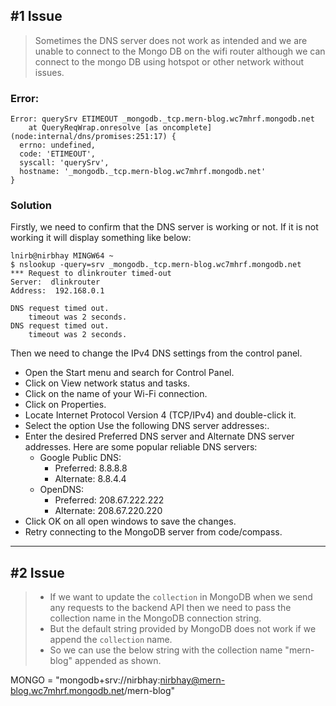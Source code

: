 ## #1 Issue
> Sometimes the DNS server does not work as intended and we are unable to connect to the Mongo DB on the wifi router although we can connect to the mongo DB using hotspot or other network without issues. 

### Error: 

```
Error: querySrv ETIMEOUT _mongodb._tcp.mern-blog.wc7mhrf.mongodb.net
    at QueryReqWrap.onresolve [as oncomplete] (node:internal/dns/promises:251:17) {
  errno: undefined,
  code: 'ETIMEOUT',
  syscall: 'querySrv',
  hostname: '_mongodb._tcp.mern-blog.wc7mhrf.mongodb.net'
}
```

### Solution

Firstly, we need to confirm that the DNS server is working or not. If it is not working it will display something like below:
```
lnirb@nirbhay MINGW64 ~
$ nslookup -query=srv _mongodb._tcp.mern-blog.wc7mhrf.mongodb.net
*** Request to dlinkrouter timed-out
Server:  dlinkrouter
Address:  192.168.0.1

DNS request timed out.
    timeout was 2 seconds.
DNS request timed out.
    timeout was 2 seconds.
```

Then we need to change the IPv4 DNS settings from the control panel.

- Open the Start menu and search for Control Panel.
- Click on View network status and tasks.
- Click on the name of your Wi-Fi connection.
- Click on Properties.
- Locate Internet Protocol Version 4 (TCP/IPv4) and double-click it.
- Select the option Use the following DNS server addresses:.
- Enter the desired Preferred DNS server and Alternate DNS server addresses. Here are some popular reliable DNS servers:
    - Google Public DNS:
      - Preferred: 8.8.8.8
      - Alternate: 8.8.4.4
    - OpenDNS:
      - Preferred: 208.67.222.222
      - Alternate: 208.67.220.220
- Click OK on all open windows to save the changes.
- Retry connecting to the MongoDB server from code/compass.
----

## #2 Issue 

> - If we want to update the `collection` in MongoDB when we send any requests to the backend API then we need to pass the collection name in the MongoDB connection string. 
> - But the default string provided by MongoDB does not work if we append the `collection` name. 
> - So we can use the below string with the collection name "mern-blog" appended as shown.

MONGO = "mongodb+srv://nirbhay:nirbhay@mern-blog.wc7mhrf.mongodb.net/mern-blog"